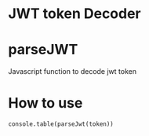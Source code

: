 # JWT token Decoder
# parseJWT
Javascript function to decode jwt token

# How to use
```console.table(parseJwt(token))```
